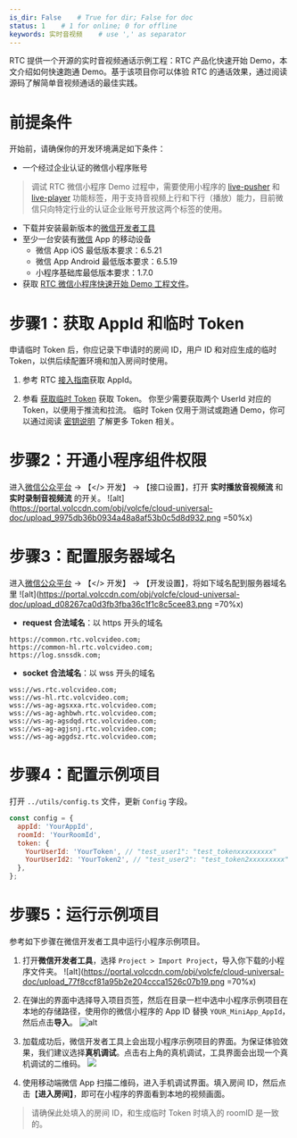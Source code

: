 ```yaml
---
is_dir: False    # True for dir; False for doc
status: 1    # 1 for online; 0 for offline
keywords: 实时音视频    # use ',' as separator
---
```


RTC 提供一个开源的实时音视频通话示例工程：RTC 产品化快速开始 Demo，本文介绍如何快速跑通 Demo。基于该项目你可以体验 RTC 的通话效果，通过阅读源码了解简单音视频通话的最佳实践。

# 前提条件

开始前，请确保你的开发环境满足如下条件：

- 一个经过企业认证的微信小程序账号

> 调试 RTC 微信小程序 Demo 过程中，需要使用小程序的 [live-pusher](https://developers.weixin.qq.com/miniprogram/dev/component/live-pusher.html) 和 [live-player](https://developers.weixin.qq.com/miniprogram/dev/component/live-player.html) 功能标签，用于支持音视频上行和下行（播放）能力，目前微信只向特定行业的认证企业账号开放这两个标签的使用。

- 下载并安装最新版本的[微信开发者工具](https://developers.weixin.qq.com/miniprogram/dev/devtools/download.html)
- 至少一台安装有[微信](https://weixin.qq.com/) App 的移动设备
	- 微信 App iOS 最低版本要求：6.5.21
	- 微信 App Android 最低版本要求：6.5.19
	- 小程序基础库最低版本要求：1.7.0
- 获取 [RTC 微信小程序快速开始 Demo 工程文件](1163793)。

# 步骤1：获取 AppId 和临时 Token

申请临时 Token 后，你应记录下申请时的房间 ID，用户 ID 和对应生成的临时 Token，以供后续配置环境和加入房间时使用。

1. 参考 RTC [接入指南](69865)获取 AppId。

2. 参看 [获取临时 Token](70121#使用临时-token) 获取 Token。
  你至少需要获取两个 UserId 对应的 Token，以便用于推流和拉流。
  临时 Token 仅用于测试或跑通 Demo，你可以通过阅读 [密钥说明](70121) 了解更多 Token 相关。

# 步骤2：开通小程序组件权限

进入[微信公众平台](https://mp.weixin.qq.com/) -> 【</> 开发】 -> 【接口设置】，打开 **实时播放音视频流** 和 **实时录制音视频流** 的开关。
![alt](https://portal.volccdn.com/obj/volcfe/cloud-universal-doc/upload_9975db36b0934a48a8af53b0c5d8d932.png =50%x)
# 步骤3：配置服务器域名

进入[微信公众平台](https://mp.weixin.qq.com/) -> 【</> 开发】 -> 【开发设置】，将如下域名配到服务器域名里
![alt](https://portal.volccdn.com/obj/volcfe/cloud-universal-doc/upload_d08267ca0d3fb3fba36c1f1c8c5cee83.png =70%x)

- **request 合法域名**：以 https 开头的域名

```
https://common.rtc.volcvideo.com;
https://common-hl.rtc.volcvideo.com;
https://log.snssdk.com;
```

- **socket 合法域名**：以 wss 开头的域名

```
wss://ws.rtc.volcvideo.com;
wss://ws-hl.rtc.volcvideo.com;
wss://ws-ag-agsxxa.rtc.volcvideo.com;
wss://ws-ag-aghbwh.rtc.volcvideo.com;
wss://ws-ag-agsdqd.rtc.volcvideo.com;
wss://ws-ag-agjsnj.rtc.volcvideo.com;
wss://ws-ag-aggdsz.rtc.volcvideo.com;
```

# 步骤4：配置示例项目
打开 `../utils/config.ts` 文件，更新 `Config` 字段。

``` javascript
const config = {
  appId: 'YourAppId',
  roomId: 'YourRoomId',
  token: {
    YourUserId: 'YourToken', // "test_user1": "test_tokenxxxxxxxxx"
    YourUserId2: 'YourToken2', // "test_user2": "test_token2xxxxxxxxx"
  },
};
```

# 步骤5：运行示例项目

参考如下步骤在微信开发者工具中运行小程序示例项目。

1. 打开**微信开发者工具**，选择 `Project > Import Project`，导入你下载的小程序文件夹。
![alt](https://portal.volccdn.com/obj/volcfe/cloud-universal-doc/upload_77f8ccf81a95b2e204ccca1526c07b19.png =70%x)
2. 在弹出的界面中选择导入项目页签，然后在目录一栏中选中小程序示例项目在本地的存储路径，使用你的微信小程序的 App ID 替换 `YOUR_MiniApp_AppId`，然后点击**导入**。
![alt](https://portal.volccdn.com/obj/volcfe/cloud-universal-doc/upload_4bcbfd4c25dd559131a24fb38120bd5f.png)
3. 加载成功后，微信开发者工具上会出现小程序示例项目的界面。为保证体验效果，我们建议选择**真机调试**。点击右上角的真机调试，工具界面会出现一个真机调试的二维码。
![](https://portal.volccdn.com/obj/volcfe/cloud-universal-doc/upload_9aefdc80e26b642c42bb2e06d86e6b6f.png)

4. 使用移动端微信 App 扫描二维码，进入手机调试界面。填入房间 ID，然后点击【**进入房间】**，即可在小程序的界面看到本地的视频画面。

> 请确保此处填入的房间 ID，和生成临时 Token 时填入的 roomID 是一致的。
